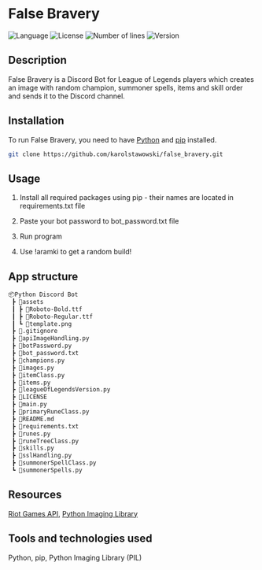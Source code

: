 # False Bravery

![Language](https://img.shields.io/badge/language-Python-3993fa)
![License](https://img.shields.io/github/license/karolstawowski/false_bravery?color=3993fa)
![Number of lines](https://img.shields.io/tokei/lines/github/karolstawowski/false_bravery?color=3993fa)
![Version](https://img.shields.io/badge/version-1.0.0.0-3993fa) <br>

## Description

False Bravery is a Discord Bot for League of Legends players which creates an image with random champion, summoner spells, items and skill order and sends it to the Discord channel.

## Installation

To run False Bravery, you need to have <a href="https://www.python.org/downloads/">Python</a> and <a href="https://pip.pypa.io/en/stable/cli/pip_install/">pip</a> installed.

```bash
git clone https://github.com/karolstawowski/false_bravery.git
```

## Usage

1. Install all required packages using pip - their names are located in requirements.txt file

2. Paste your bot password to bot_password.txt file

3. Run program

4. Use !aramki to get a random build!

## App structure

```bash
📦Python Discord Bot
 ┣ 📂assets
 ┃ ┣ 📜Roboto-Bold.ttf
 ┃ ┣ 📜Roboto-Regular.ttf
 ┃ ┗ 📜template.png
 ┣ 📜.gitignore
 ┣ 📜apiImageHandling.py
 ┣ 📜botPassword.py
 ┣ 📜bot_password.txt
 ┣ 📜champions.py
 ┣ 📜images.py
 ┣ 📜itemClass.py
 ┣ 📜items.py
 ┣ 📜leagueOfLegendsVersion.py
 ┣ 📜LICENSE
 ┣ 📜main.py
 ┣ 📜primaryRuneClass.py
 ┣ 📜README.md
 ┣ 📜requirements.txt
 ┣ 📜runes.py
 ┣ 📜runeTreeClass.py
 ┣ 📜skills.py
 ┣ 📜sslHandling.py
 ┣ 📜summonerSpellClass.py
 ┗ 📜summonerSpells.py
```

## Resources

<a href="https://developer.riotgames.com/docs/lol">Riot Games API</a>, <a href="https://pillow.readthedocs.io/en/stable/">Python Imaging Library</a>

## Tools and technologies used

Python, pip, Python Imaging Library (PIL)
